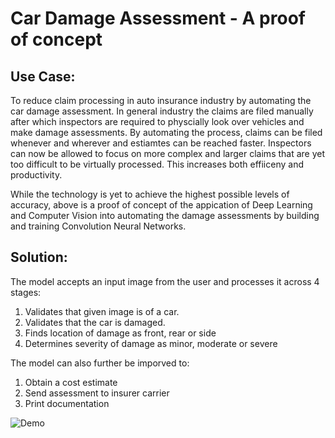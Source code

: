 # Car Damage Assessment - A proof of concept

## Use Case:
To reduce claim processing in auto insurance industry by automating the car damage assessment. In general industry the claims are filed manually after which inspectors are required to physcially look over vehicles and make damage assessments. By automating the process, claims can be filed whenever and wherever and estiamtes can be reached faster. Inspectors can now be allowed to focus on more complex and larger claims that are yet too difficult to be virtually processed. This increases both effiiceny and productivity.

While the technology is yet to achieve the highest possible levels of accuracy, above is a proof of concept of the appication of Deep Learning and Computer Vision into automating the damage assessments by building and training Convolution Neural Networks.

## Solution:
The model accepts an input image from the user and processes it across 4 stages:
1. Validates that given image is of a car.
2. Validates that the car is damaged.
3. Finds location of damage as front, rear or side
4. Determines severity of damage as minor, moderate or severe

The model can also further be imporved to:
1. Obtain a cost estimate
2. Send assessment to insurer carrier
3. Print documentation

![Demo](https://media.giphy.com/media/dshr4oG9ZT5oWpli03/source.gif)
